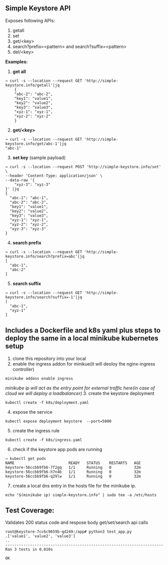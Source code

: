 ## **Simple Keystore API**

Exposes following APIs:
1. getall
2. set 
3. get/\<key\>
4. search?prefix=\<pattern\> and search?suffix=\<pattern\>
5. del/\<key\>

**Examples:**

1. **get all**
```
→ curl -s --location --request GET 'http://simple-keystore.info/getall'|jq 
    {
    "abc-2": "abc-2",
    "key1": "value1",
    "key2": "value2",
    "key3": "value3",
    "xyz-1": "xyz-1",
    "xyz-2": "xyz-2"
    } 
```

2. **get/\<key\>**
```
→ curl -s --location --request GET 'http://simple-keystore.info/get/abc-1'|jq
"abc-1"
```

3. **set key** (sample payload)
```
→ curl -s --location --request POST 'http://simple-keystore.info/set' \
--header 'Content-Type: application/json' \
--data-raw '{
    "xyz-3": "xyz-3"
}' |jq
{
  "abc-1": "abc-1",
  "abc-2": "abc-2",
  "key1": "value1",
  "key2": "value2",
  "key3": "value3",
  "xyz-1": "xyz-1",
  "xyz-2": "xyz-2",
  "xyz-3": "xyz-3"
}
```

4. **search prefix**
```
→ curl -s --location --request GET 'http://simple-keystore.info/search?prefix=abc'|jq
[
  "abc-1",
  "abc-2"
]
```

5. **search suffix**
```
→ curl -s --location --request GET 'http://simple-keystore.info/search?suffix=-1'|jq
[
  "abc-1",
  "xyz-1"
]
```

## Includes a Dockerfile and k8s yaml plus steps to deploy the same in a local minikube kubernetes setup

1. clone this repository into your local
2. enable the ingress addon for minikue(it will deoloy the nginx-ingress controller)
```
minikube addons enable ingress
```

*minikube ip will act as the entry point for external traffic here(in case of cloud we will deploy a loadbalancer)*
3. create the keystore deployment
```
kubectl create -f k8s/deployment.yaml
```
4. expose the service
```
kubectl expose deployment keystore  --port=5000
```
5. create the ingress rule
```
kubectl create -f k8s/ingress.yaml
```

6. check if the keystore app pods are running
```
→ kubectl get pods
NAME                        READY   STATUS    RESTARTS   AGE
keystore-56ccbb9fb6-7f2gq   1/1     Running   0          32m
keystore-56ccbb9fb6-h7n4b   1/1     Running   0          32m
keystore-56ccbb9fb6-q29lw   1/1     Running   0          32m
```
7. create a local dns entry in the hosts file for the minikube ip.
```
echo "$(minikube ip) simple-keystore.info" | sudo tee -a /etc/hosts
```


## Test Coverage:
Validates 200 status code and respose body get/set/search api calls

```
root@keystore-7cc6c9659b-qd249:/app# python3 test_app.py
.['value1', 'value2', 'value3']
..
----------------------------------------------------------------------
Ran 3 tests in 0.010s

OK
```
